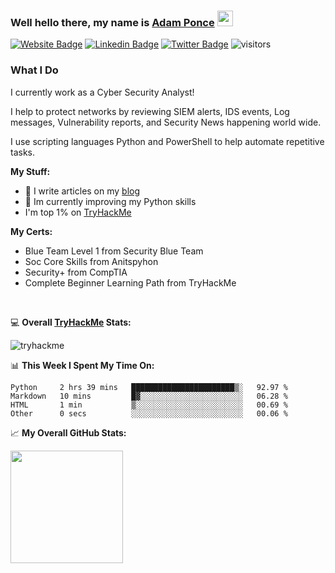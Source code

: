 ### Well hello there, my name is <a href="https://adamcysec.github.io/" target="_blank">Adam Ponce</a> <img src="https://media.giphy.com/media/hvRJCLFzcasrR4ia7z/giphy.gif" width="25px">


[![Website Badge](https://img.shields.io/badge/Website-3b5998?style=flat-square&logo=google-chrome&logoColor=white)](https://adamcysec.github.io/)
[![Linkedin Badge](https://img.shields.io/badge/-LinkedIn-0e76a8?style=flat-square&logo=Linkedin&logoColor=white)](https://www.linkedin.com/in/adamponce/)
[![Twitter Badge](https://img.shields.io/badge/-Twitter-00acee?style=flat-square&logo=Twitter&logoColor=white)](https://twitter.com/AdamCySec)
![visitors](https://visitor-badge.glitch.me/badge?page_id=adamcysec.474408138.issue.1)

### What I Do
I currently work as a Cyber Security Analyst! 

I help to protect networks by reviewing SIEM alerts, IDS events, Log messages, Vulnerability reports, and Security News happening world wide.  

I use scripting languages Python and PowerShell to help automate repetitive tasks.

**My Stuff:**
- 📝 I write articles on my [blog](https://adamcysec.github.io/blog/)
- :snake: Im currently improving my Python skills
- I'm top 1% on [TryHackMe](https://tryhackme.com/p/adaminfosec) 

**My Certs:**
- Blue Team Level 1 from Security Blue Team
- Soc Core Skills from Anitspyhon
- Security+ from CompTIA
- Complete Beginner Learning Path from TryHackMe

</br>

:computer: **Overall [TryHackMe](https://tryhackme.com/p/adaminfosec) Stats:**

![tryhackme](https://tryhackme-badges.s3.amazonaws.com/adaminfosec.png)

📊 **This Week I Spent My Time On:**
<!--START_SECTION:waka-->

```text
Python     2 hrs 39 mins   ███████████████████████▒░   92.97 %
Markdown   10 mins         █▓░░░░░░░░░░░░░░░░░░░░░░░   06.28 %
HTML       1 min           ▒░░░░░░░░░░░░░░░░░░░░░░░░   00.69 %
Other      0 secs          ░░░░░░░░░░░░░░░░░░░░░░░░░   00.06 %
```

<!--END_SECTION:waka-->


📈 **My Overall GitHub Stats:**

<img height="180em" src="https://github-readme-stats.vercel.app/api?username=adamcysec&show_icons=true&hide_border=true&&count_private=true&include_all_commits=true" />
